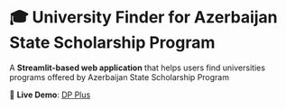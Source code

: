 # 🎓 University Finder for Azerbaijan State Scholarship Program 

A **Streamlit-based web application** that helps users find universities programs offered by Azerbaijan State Scholarship Program

🔗 **Live Demo**: [DP Plus](https://dp-plus.streamlit.app/)  

